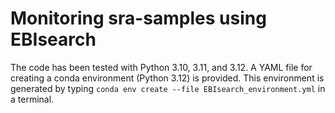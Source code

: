 # Monitoring sra-samples using EBIsearch


The code has been tested with Python 3.10, 3.11, and 3.12. A YAML file for creating a conda environment (Python 3.12) 
is provided. This environment is generated by typing `conda env create --file EBIsearch_environment.yml` in a terminal. 
